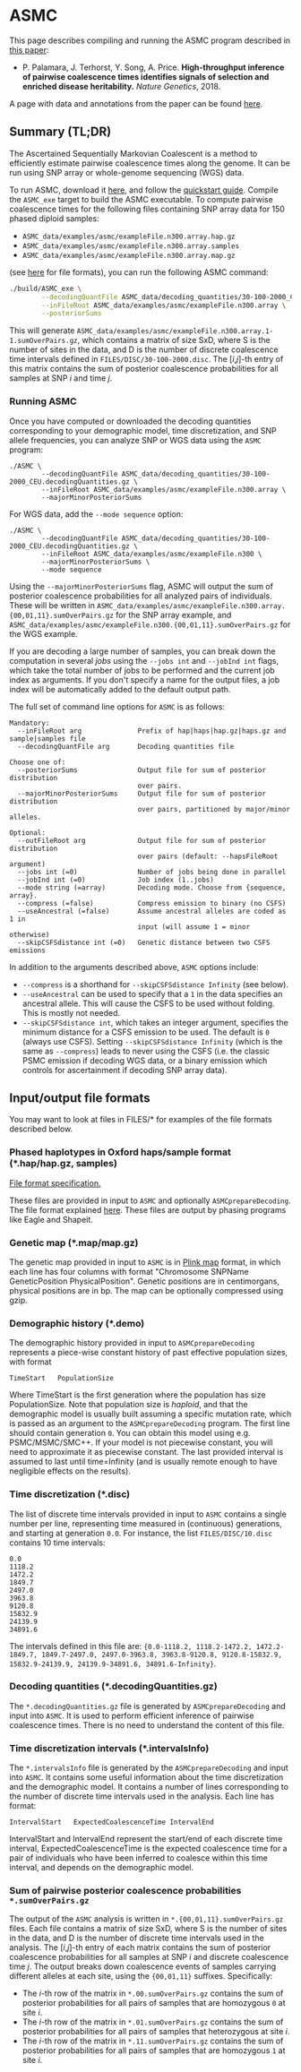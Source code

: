 # ASMC

This page describes compiling and running the ASMC program described in [this paper](https://doi.org/10.1038/s41588-018-0177-x):

- P. Palamara, J. Terhorst, Y. Song, A. Price. **High-throughput inference of pairwise coalescence times identifies signals of selection and enriched disease heritability.** *Nature Genetics*, 2018.


A page with data and annotations from the paper can be found [here](https://palamaralab.github.io/software/asmc/data/).

## Summary (TL;DR)

The Ascertained Sequentially Markovian Coalescent is a method to efficiently estimate pairwise coalescence times along the genome.
It can be run using SNP array or whole-genome sequencing (WGS) data.

To run ASMC, download it [here](https://github.com/PalamaraLab/ASMC), and follow the [quickstart guide](./quickstart_user.md).
Compile the `ASMC_exe` target to build the ASMC executable.
To compute pairwise coalescence times for the following files containing SNP array data for 150 phased diploid samples:

- `ASMC_data/examples/asmc/exampleFile.n300.array.hap.gz`
- `ASMC_data/examples/asmc/exampleFile.n300.array.samples`
- `ASMC_data/examples/asmc/exampleFile.n300.array.map.gz`

(see [here](#inputoutput-file-formats) for file formats), you can run the following ASMC command:
```bash
./build/ASMC_exe \
        --decodingQuantFile ASMC_data/decoding_quantities/30-100-2000_CEU.decodingQuantities.gz \
        --inFileRoot ASMC_data/examples/asmc/exampleFile.n300.array \
        --posteriorSums
```

This will generate `ASMC_data/examples/asmc/exampleFile.n300.array.1-1.sumOverPairs.gz`, which contains a matrix of size SxD, where S is the number of sites in the data, and D is the number of discrete coalescence time intervals defined in `FILES/DISC/30-100-2000.disc`.
The [*i*,*j*]-th entry of this matrix contains the sum of posterior coalescence probabilities for all samples at SNP *i* and time *j*.

### Running ASMC

Once you have computed or downloaded the decoding quantities corresponding to your demographic model, time discretization, and SNP allele frequencies, you can analyze SNP or WGS data using the `ASMC` program:

```
./ASMC \
        --decodingQuantFile ASMC_data/decoding_quantities/30-100-2000_CEU.decodingQuantities.gz \
        --inFileRoot ASMC_data/examples/asmc/exampleFile.n300.array \
        --majorMinorPosteriorSums
```

For WGS data, add the `--mode sequence` option:

```
./ASMC \
        --decodingQuantFile ASMC_data/decoding_quantities/30-100-2000_CEU.decodingQuantities.gz \
        --inFileRoot ASMC_data/examples/asmc/exampleFile.n300 \
        --majorMinorPosteriorSums \
        --mode sequence
```

Using the `--majorMinorPosteriorSums` flag, ASMC will output the sum of posterior coalescence probabilities for all analyzed pairs of individuals.
These will be written in `ASMC_data/examples/asmc/exampleFile.n300.array.{00,01,11}.sumOverPairs.gz` for the SNP array example, and `ASMC_data/examples/asmc/exampleFile.n300.{00,01,11}.sumOverPairs.gz` for the WGS example.

If you are decoding a large number of samples, you can break down the computation in several *jobs* using the `--jobs int` and `--jobInd int` flags, which take the total number of jobs to be performed and the current job index as arguments.
If you don't specify a name for the output files, a job index will be automatically added to the default output path.

The full set of command line options for `ASMC` is as follows:

```
Mandatory:
  --inFileRoot arg              Prefix of hap|haps|hap.gz|haps.gz and sample|samples file
  --decodingQuantFile arg       Decoding quantities file

Choose one of:
  --posteriorSums               Output file for sum of posterior distribution
                                over pairs.
  --majorMinorPosteriorSums     Output file for sum of posterior distribution 
                                over pairs, partitioned by major/minor alleles.                                

Optional:
  --outFileRoot arg             Output file for sum of posterior distribution
                                over pairs (default: --hapsFileRoot argument)
  --jobs int (=0)               Number of jobs being done in parallel
  --jobInd int (=0)             Job index (1..jobs)
  --mode string (=array)        Decoding mode. Choose from {sequence, array}.
  --compress (=false)           Compress emission to binary (no CSFS)
  --useAncestral (=false)       Assume ancestral alleles are coded as 1 in
                                input (will assume 1 = minor otherwise)
  --skipCSFSdistance int (=0)   Genetic distance between two CSFS emissions
```

In addition to the arguments described above, `ASMC` options include:
- `--compress` is a shorthand for `--skipCSFSdistance Infinity` (see below).
- `--useAncestral` can be used to specify that a `1` in the data specifies an ancestral allele. This will cause the CSFS to be used without folding. This is mostly not needed.
- `--skipCSFSdistance int`, which takes an integer argument, specifies the minimum distance for a CSFS emission to be used. The default is `0` (always use CSFS). Setting `--skipCSFSdistance Infinity` (which is the same as `--compress`) leads to never using the CSFS (i.e. the classic PSMC emission if decoding WGS data, or a binary emission which controls for ascertainment if decoding SNP array data).

## Input/output file formats

You may want to look at files in FILES/\* for examples of the file formats described below.

### Phased haplotypes in Oxford haps/sample format (\*.hap/hap.gz, samples)

[File format specification.](https://www.cog-genomics.org/plink/2.0/formats#haps)

These files are provided in input to `ASMC` and optionally `ASMCprepareDecoding`. The file format explained [here](https://www.cog-genomics.org/plink/2.0/formats#haps). These files are output by phasing programs like Eagle and Shapeit.

### Genetic map (\*.map/map.gz)

The genetic map provided in input to `ASMC` is in [Plink map](https://www.cog-genomics.org/plink2/formats#map) format, in which each line has four columns with format "Chromosome SNPName GeneticPosition PhysicalPosition". Genetic positions are in centimorgans, physical positions are in bp. The map can be optionally compressed using gzip.

### Demographic history (\*.demo)

The demographic history provided in input to `ASMCprepareDecoding` represents a piece-wise constant history of past effective population sizes, with format
```
TimeStart   PopulationSize
```

Where TimeStart is the first generation where the population has size PopulationSize. Note that population size is *haploid*, and that the demographic model is usually built assuming a specific mutation rate, which is passed as an argument to the `ASMCprepareDecoding` program. The first line should contain generation `0`. You can obtain this model using e.g. PSMC/MSMC/SMC++. If your model is not piecewise constant, you will need to approximate it as piecewise constant. The last provided interval is assumed to last until time=Infinity (and is usually remote enough to have negligible effects on the results).

### Time discretization (\*.disc)

The list of discrete time intervals provided in input to `ASMC` contains a single number per line, representing time measured in (continuous) generations, and starting at generation `0.0`. For instance, the list `FILES/DISC/10.disc` contains 10 time intervals:
```
0.0
1118.2
1472.2
1849.7
2497.0
3963.8
9120.8
15832.9
24139.9
34891.6
```

The intervals defined in this file are: `{0.0-1118.2, 1118.2-1472.2, 1472.2-1849.7, 1849.7-2497.0, 2497.0-3963.8, 3963.8-9120.8, 9120.8-15832.9, 15832.9-24139.9, 24139.9-34891.6, 34891.6-Infinity}`.

### Decoding quantities (\*.decodingQuantities.gz)

The `*.decodingQuantities.gz` file is generated by `ASMCprepareDecoding` and input into `ASMC`. It is used to perform efficient inference of pairwise coalescence times. There is no need to understand the content of this file.

### Time discretization intervals (\*.intervalsInfo)

The `*.intervalsInfo` file is generated by the `ASMCprepareDecoding` and input into `ASMC`. It contains some useful information about the time discretization and the demographic model. It contains a number of lines corresponding to the number of discrete time intervals used in the analysis. Each line has format:

```
IntervalStart   ExpectedCoalescenceTime IntervalEnd
```

IntervalStart and IntervalEnd represent the start/end of each discrete time interval, ExpectedCoalescenceTime is the expected coalescence time for a pair of individuals who have been inferred to coalesce within this time interval, and depends on the demographic model.

### Sum of pairwise posterior coalescence probabilities `*.sumOverPairs.gz`

The output of the `ASMC` analysis is written in `*.{00,01,11}.sumOverPairs.gz` files. Each file contains a matrix of size SxD, where S is the number of sites in the data, and D is the number of discrete time intervals used in the analysis. The [*i*,*j*]-th entry of each matrix contains the sum of posterior coalescence probabilities for all samples at SNP *i* and discrete coalescence time *j*. The output breaks down coalescence events of samples carrying different alleles at each site, using the `{00,01,11}` suffixes. Specifically:

- The *i*-th row of the matrix in `*.00.sumOverPairs.gz` contains the sum of posterior probabilities for all pairs of samples that are homozygous `0` at site *i*.
- The *i*-th row of the matrix in `*.01.sumOverPairs.gz` contains the sum of posterior probabilities for all pairs of samples that heterozygous at site *i*.
- The *i*-th row of the matrix in `*.11.sumOverPairs.gz` contains the sum of posterior probabilities for all pairs of samples that are homozygous `1` at site *i*.
